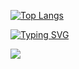 [![Top Langs](https://github-readme-stats.vercel.app/api/top-langs/?username=chillriot&layout=compact&theme=vision-friendly-dark)](https://github.com/anuraghazra/github-readme-stats)


[![Typing SVG](https://readme-typing-svg.herokuapp.com?color=F7225A&lines=Computer+sciences+student)](https://git.io/typing-svg)


 ![](https://github-profile-summary-cards.vercel.app/api/cards/profile-details?username=chillriot&theme=monokai)
